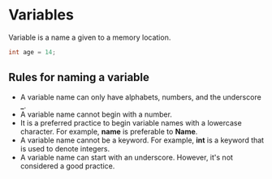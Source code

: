 # Variables

Variable is a name a given to a memory location.

```c++
int age = 14;
```

## Rules for naming a variable

- A variable name can only have alphabets, numbers, and the underscore **\_**.
- A variable name cannot begin with a number.
- It is a preferred practice to begin variable names with a lowercase character. For example, **name** is preferable to **Name**.
- A variable name cannot be a keyword. For example, **int** is a keyword that is used to denote integers.
- A variable name can start with an underscore. However, it's not considered a good practice.
